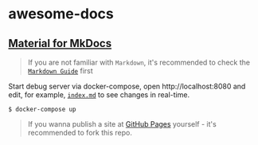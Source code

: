 # awesome-docs

## [Material for MkDocs](https://squidfunk.github.io/mkdocs-material/)

> If you are not familiar with `Markdown`, it's recommended to check the [`Markdown Guide`](https://www.markdownguide.org/getting-started/) first

Start debug server via docker-compose, open http://localhost:8080 and edit, for example, [`index.md`](./docs/index.md) to see changes in real-time.

```shell
$ docker-compose up
```

> If you wanna publish a site at [GitHub Pages](https://pages.github.com/) yourself - it's recommended to fork this repo.
